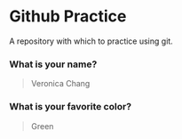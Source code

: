 # Github Practice

A repository with which to practice using git.

### What is your name?

> Veronica Chang


### What is your favorite color?

> Green
